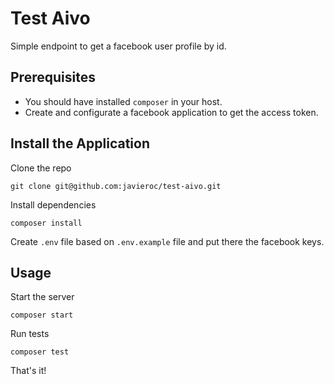 # Test Aivo

Simple endpoint to get a facebook user profile by id.

## Prerequisites

- You should have installed `composer` in your host.
- Create and configurate a facebook application to get the access token.

## Install the Application

Clone the repo

```
git clone git@github.com:javieroc/test-aivo.git
```

Install dependencies

```
composer install
```

Create `.env` file based on `.env.example` file and put there the facebook keys.

## Usage

Start the server

```
composer start
```

Run tests

```
composer test
```

That's it!
